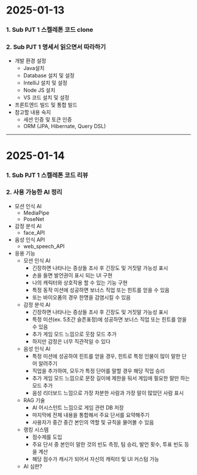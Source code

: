 # 2025-01-13
### 1. Sub PJT 1 스켈레톤 코드 clone
### 2. Sub PJT 1 명세서 읽으면서 따라하기
- 개발 환경 설정
    - Java설치
    - Database 설치 및 설정
    - IntelliJ 설치 및 설정
    - Node JS 설치
    - VS 코드 설치 및 설정
- 프론트엔드 빌드 및 통합 빌드
- 참고할 내용 숙지
    - 세션 인증 및 토큰 인증
    - ORM (JPA, Hibernate, Query DSL)
---
# 2025-01-14
### 1. Sub PJT 1 스켈레톤 코드 리뷰
### 2. 사용 가능한 AI 정리
- 모션 인식 AI
    - MediaPipe
    - PoseNet
- 감정 분석 AI
    - face_API
- 음성 인식 API
    - web_speech_API
- 응용 기능
    - 모션 인식 AI
        - 긴장하면 나타나는 증상들 조사 후 긴장도 및 거짓말 가능성 표시
        - 손을 들면 발언권이 표시 되는 UI 구현
        - 나의 캐릭터와 상호작용 할 수 있는 기능 구현
        - 특정 동작 미션에 성공하면 보너스 직업 또는 힌트를 얻을 수 있음
        - 또는 바이오폼의 경우 한명을 감염시킬 수 있음
    - 감정 분석 AI
        - 긴장하면 나타나는 증상들 조사 후 긴장도 및 거짓말 가능성 표시
        - 특정 미션(ex. 5초간 슬픈표정)에 성공하면 보너스 직업 또는 힌트를 얻을 수 있음
        - 추가 게임 모드 느낌으로 웃참 모드 추가
        - 하지만 감정은 너무 직관적일 수 있다
    - 음성 인식 AI
        - 특정 미션에 성공하여 힌트를 얻을 경우, 힌트로 특정 인물이 많이 말한 단어 알려주기
        - 직업을 추가하여, 모두가 특정 단어를 말할 경우 해당 직업 승리
        - 추가 게임 모드 느낌으로 문장 길이에 제한을 둬서 게임에 필요한 말만 하는 모드 추가
        - 음성 리더보드 느낌으로 가장 차분한 사람과 가장 말이 많았던 사람 표시
    - RAG 기술
        - AI 어시스턴트 느낌으로 게임 관련 DB 저장
        - 마지막에 전체 내용을 통합해서 주요 단서를 요약해주기
        - 사용자가 중간 중간 본인의 역할 및 규칙을 물어볼 수 있음
    - 랭킹 시스템
        - 점수제를 도입
        - 주요 단서 중 본인이 말한 것의 빈도 측정, 팀 승리, 발언 횟수, 투표 빈도 등을 계산
        - 해당 점수가 캐시가 되어서 자신의 캐릭터 및 UI 커스텀 가능
    - AI 심판?
